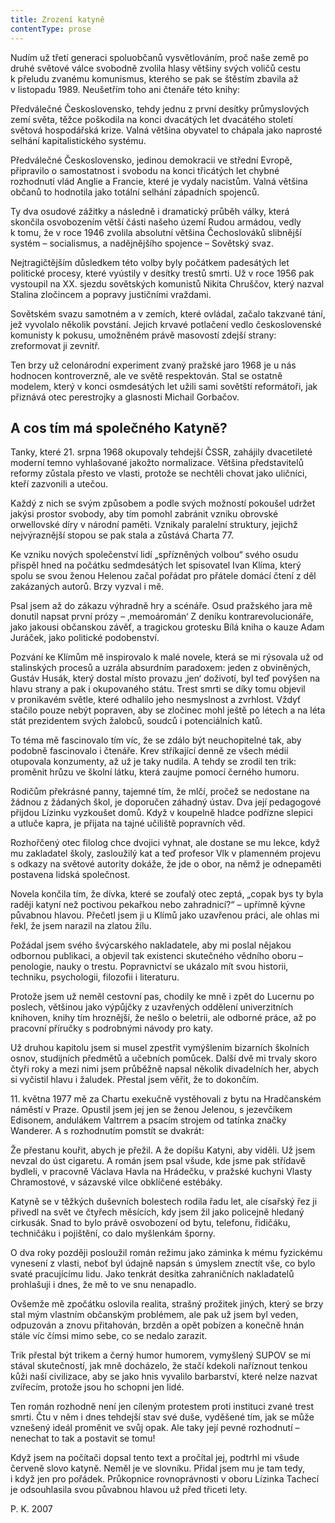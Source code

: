 ```yaml
---
title: Zrození katyně
contentType: prose
---
```


  

Nudím už třetí generaci spoluobčanů vysvětlováním, proč naše země po druhé světové válce svobodně zvolila hlasy většiny svých voličů cestu k přeludu zvanému komunismus, kterého se pak se štěstím zbavila až v listopadu 1989. Neušetřím toho ani čtenáře této knihy:

Předválečné Československo, tehdy jednu z první desítky prů­myslových zemí světa, těžce poškodila na konci dvacátých let dvacátého století světová hospodářská krize. Valná většina obyvatel to chápala jako naprosté selhání kapitalistického systému.

Předválečné Československo, jedinou demokracii ve střední Evropě, připravilo o samostatnost i svobodu na konci třicátých let chybné rozhodnutí vlád Anglie a Francie, které je vydaly nacistům. Valná většina občanů to hodnotila jako totální selhání západních spojenců.

Ty dva osudové zážitky a následně i dramatický průběh války, která skončila osvobozením větší části našeho území Rudou armádou, vedly k tomu, že v roce 1946 zvolila absolutní většina Čechoslováků slibnější systém – socialismus, a nadějnějšího spojence – Sovětský svaz.

Nejtragičtějším důsledkem této volby byly počátkem padesátých let politické procesy, které vyústily v desítky trestů smrti. Už v roce 1956 pak vystoupil na XX. sjezdu sovětských komunistů Nikita Chruščov, který nazval Stalina zločincem a popravy justičními vraždami.

Sovětském svazu samotném a v zemích, které ovládal, začalo takzvané tání, jež vyvolalo několik povstání. Jejich krvavé potlačení vedlo československé komunisty k pokusu, umožněném právě masovostí zdejší strany: zreformovat ji zevnitř.

Ten brzy už celonárodní experiment zvaný pražské jaro 1968 je u nás hodnocen kontroverzně, ale ve světě respektován. Stal se ostatně modelem, který v konci osmdesátých let užili sami sovětští reformátoři, jak přiznává otec perestrojky a glasnosti Michail Gorbačov.

## A cos tím má společného Katyně?

  

Tanky, které 21. srpna 1968 okupovaly tehdejší ČSSR, zahájily dvacetileté moderní temno vyhlašované jakožto normalizace. Většina představitelů reformy zůstala přesto ve vlasti, protože se nechtěli chovat jako uličníci, kteří zazvonili a utečou.

Každý z nich se svým způsobem a podle svých možností pokoušel udržet jakýsi prostor svobody, aby tím pomohl zabránit vzniku obrovské orwellovské díry v národní paměti. Vznikaly paralelní struktury, jejichž nejvýraznější stopou se pak stala a zůstává Charta 77.

Ke vzniku nových společenství lidí „spřízněných volbou“ svého osudu přispěl hned na počátku sedmdesátých let spisovatel Ivan Klíma, který spolu se svou ženou Helenou začal pořádat pro přátele domácí čtení z děl zakázaných autorů. Brzy vyzval i mě.

Psal jsem až do zákazu výhradně hry a scénáře. Osud pražského jara mě donutil napsat první prózy – ‚memoáromán‘ Z deníku kontrarevolucionáře, jako jakousi občanskou závěť, a tragickou grotesku Bílá kniha o kauze Adam Juráček, jako politické podobenství.

Pozvání ke Klímům mě inspirovalo k malé novele, která se mi rýsovala už od stalinských procesů a uzrála absurdním paradoxem: jeden z obviněných, Gustáv Husák, který dostal místo provazu ‚jen‘ doživotí, byl teď povýšen na hlavu strany a pak i okupovaného státu. Trest smrti se díky tomu objevil v pronikavém světle, které odhalilo jeho nesmyslnost a zvrhlost. Vždyť stačilo pouze nebýt popraven, aby se zločinec mohl ještě po létech a na léta stát prezidentem svých žalobců, soudců i potenciálních katů.

To téma mě fascinovalo tím víc, že se zdálo být neuchopitelné tak, aby podobně fascinovalo i čtenáře. Krev stříkající denně ze všech médií otupovala konzumenty, až už je taky nudila. A tehdy se zrodil ten trik: proměnit hrůzu ve školní látku, která zaujme pomocí černého humoru.

Rodičům překrásné panny, tajemné tím, že mlčí, pročež se nedostane na žádnou z žádaných škol, je doporučen záhadný ústav. Dva její pedagogové přijdou Lízinku vyzkoušet domů. Když v koupelně hladce podřízne slepici a utluče kapra, je přijata na tajné učiliště popravních věd.

Rozhořčený otec filolog chce dvojici vyhnat, ale dostane se mu lekce, když mu zakladatel školy, zasloužilý kat a teď profesor Vlk v plamenném projevu s odkazy na světové autority dokáže, že jde o obor, na němž je odnepaměti postavena lidská společnost.

Novela končila tím, že dívka, které se zoufalý otec zeptá, „copak bys ty byla raději katyní než poctivou pekařkou nebo zahradnicí?“ – upřímně kývne půvabnou hlavou. Přečetl jsem ji u Klímů jako uzavřenou práci, ale ohlas mi řekl, že jsem narazil na zlatou žílu.

Požádal jsem svého švýcarského nakladatele, aby mi poslal nějakou odbornou publikaci, a objevil tak existenci skutečného vědního oboru – penologie, nauky o trestu. Popravnictví se ukázalo mít svou historii, techniku, psychologii, filozofii i literaturu.

Protože jsem už neměl cestovní pas, chodily ke mně i zpět do Lucernu po poslech, většinou jako výpůjčky z uzavřených oddělení univerzitních knihoven, knihy tím hroznější, že nešlo o beletrii, ale odborné práce, až po pracovní příručky s podrobnými návody pro katy.

Už druhou kapitolu jsem si musel zpestřit vymýšlením bizarních školních osnov, studijních předmětů a učebních pomůcek. Další dvě mi trvaly skoro čtyři roky a mezi nimi jsem průběžně napsal několik divadelních her, abych si vyčistil hlavu i žaludek. Přestal jsem věřit, že to dokončím.

11. května 1977 mě za Chartu exekučně vystěhovali z bytu na Hradčanském náměstí v Praze. Opustil jsem jej jen se ženou Jelenou, s jezevčíkem Edisonem, andulákem Valtrrem a psacím strojem od tatínka značky Wanderer. A s rozhodnutím pomstít se dvakrát:

Že přestanu kouřit, abych je přežil. A že dopíšu Katyni, aby viděli. Už jsem nevzal do úst cigaretu. A román jsem psal všude, kde jsme pak střídavě bydleli, v pracovně Václava Havla na Hrádečku, v pražské kuchyni Vlasty Chramostové, v sázavské vilce obklíčené estébáky.

Katyně se v těžkých duševních bolestech rodila řadu let, ale císařský řez ji přivedl na svět ve čtyřech měsících, kdy jsem žil jako policejně hledaný cirkusák. Snad to bylo právě osvobození od bytu, telefonu, řidičáku, techničáku i pojištění, co dalo myšlenkám šporny.

O dva roky později posloužil román režimu jako záminka k mému fyzickému vynesení z vlasti, neboť byl údajně napsán s úmyslem znectít vše, co bylo svaté pracujícímu lidu. Jako tenkrát desítka zahraničních nakladatelů prohlašuji i dnes, že mě to ve snu nenapadlo.

Ovšemže mě zpočátku oslovila realita, strašný prožitek jiných, který se brzy stal mým vlastním občanským problémem, ale pak už jsem byl veden, odpuzován a znovu přitahován, brzděn a opět pobízen a konečně hnán stále víc čímsi mimo sebe, co se nedalo zarazit.

Trik přestal být trikem a černý humor humorem, vymyšlený SUPOV se mi stával skutečností, jak mně docházelo, že stačí kdekoli naříznout tenkou kůži naší civilizace, aby se jako hnis vyvalilo barbarství, které nelze nazvat zvířecím, protože jsou ho schopni jen lidé.

Ten román rozhodně není jen cíleným protestem proti instituci zvané trest smrti. Čtu v něm i dnes tehdejší stav své duše, vyděšené tím, jak se může vznešený ideál proměnit ve svůj opak. Ale taky její pevné rozhodnutí – nenechat to tak a postavit se tomu!

Když jsem na počítači dopsal tento text a pročítal jej, podtrhl mi všude červeně slovo katyně. Neměl je ve slovníku. Přidal jsem mu je tam tedy, i když jen pro pořádek. Průkopnice rovnoprávnosti v oboru Lízinka Tachecí je odsouhlasila svou půvabnou hlavou už před třiceti lety.

P. K. 2007

